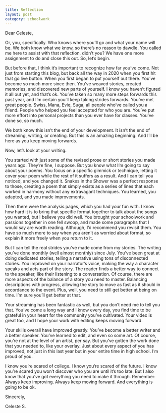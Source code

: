 ```yaml
---
title: Reflection
layout: post
category: schoolwork
---
```

Dear Celeste,

Or, you, specifically. Who knows where you’ll go and what your name will be. We both know what we know, so there’s no reason to dawdle. You called me here to assist with that reflection, didn’t you? We have one more assignment to do and close this out. So, let’s begin.

But before that, I think it’s important to recognize how far you’ve come. Not just from starting this blog, but back all the way in 2020 when you first hit that go live button. When you first began to put yourself out there. You’ve become so much more since then. You’ve weaved stories, created memories, and discovered new parts of yourself. I know you haven’t figured it all out yet, and that’s ok. You’ve taken so many more steps forwards this past year, and I’m certain you’ll keep taking strides forwards. You’ve met great people. Swiss, Mana, Evie, Suga, all people who’ve called you a friend. People who helped you feel accepted for who you are. You’ve put more effort into personal projects than you ever have for classes. You’ve done so, so much.

We both know this isn’t the end of your development. It isn’t the end of streaming, writing, or creating. But this is an amazing beginning. And I’ll be here as you keep moving forwards.

Now, let’s look at your writing.

You started with just some of the revised prose or short stories you made years ago. They’re fine, I suppose. But you know what I’m going to say about your poems. You focus on a specific gimmick or technique, letting it cover your poem while the rest of it suffers as a result. And I can tell you noticed, and you changed it. Snakes in the Shower was a perfect response to those, creating a poem that simply exists as a series of lines that each worked in harmony without any extravagant techniques. You learned, you adapted, and you made improvements.

Then there were the analysis pages, which you had your fun with. I know how hard it is to bring that specific format together to talk about the songs you wanted, but I believe you did well. You brought your schoolwork and passions together in one fell swoop, and made some paragraphs that I would say are worth reading. Although, I’d recommend you revisit them. You have so much more to say when you aren’t as worried about format, so explain it more freely when you return to it.

But I can tell the real strides you’ve made come from my stories. The writing you’ve done monthly (well almost monthly) since July. You’ve been great at doing dedicated stories, telling a narrative using tons of disconnected stories. You improved on your narrator’s voice, making the way a character speaks and acts part of the story. The reader finds a better way to connect to the speaker, like their listening to a conversation. Of course, there are more aspects of the balance of a story you need to master. Balancing descriptions with progress, allowing the story to move as fast as it should in accordance to the event. Plus, well, you need to still get better at being on time. I’m sure you’ll get better at that.

Your streaming has been fantastic as well, but you don’t need me to tell you that. You’ve come a long way and I know every day, you find time to be grateful in your heart for the community you’ve cultivated. Your video is great too, and I hope your work with editing keeps moving forward.

Your skills overall have improved greatly. You’ve become a better writer and a better speaker. You’ve learned to edit, and even so some art. Of course, you’re not at the level of an artist, per say. But you’ve gotten the work done that you needed to, like your overlay. Just about every aspect of you has improved, not just in this last year but in your entire time in high school. I’m proud of you.

I know you’re scared of college. I know you’re scared of the future. I know you’re scared you won’t discover who you are until it’s too late. But I also know that you’ve got everything you need to make it through. Remember: Always keep improving. Always keep moving forward. And everything is going to be ok.

Sincerely,

Celeste S.
